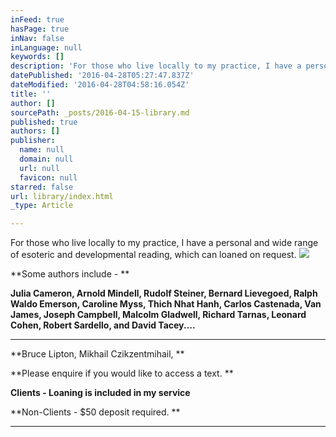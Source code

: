 ```yaml
---
inFeed: true
hasPage: true
inNav: false
inLanguage: null
keywords: []
description: 'For those who live locally to my practice, I have a personal and wide range of esoteric and developmental reading, which can loaned on request. '
datePublished: '2016-04-28T05:27:47.837Z'
dateModified: '2016-04-28T04:58:16.054Z'
title: ''
author: []
sourcePath: _posts/2016-04-15-library.md
published: true
authors: []
publisher:
  name: null
  domain: null
  url: null
  favicon: null
starred: false
url: library/index.html
_type: Article

---
```

For those who live locally to my practice, I have a personal and wide range of esoteric and developmental reading, which can loaned on request. ![](https://the-grid-user-content.s3-us-west-2.amazonaws.com/65c80ba6-1eea-40b5-b87d-7c319dfc335a.jpg)

**Some authors include - **

**Julia Cameron, Arnold Mindell, Rudolf Steiner, Bernard Lievegoed, Ralph Waldo Emerson, Caroline Myss, Thich Nhat Hanh, Carlos Castenada, Van James, Joseph Campbell, Malcolm Gladwell, Richard Tarnas, Leonard Cohen, Robert Sardello, and David Tacey....**

****

**Bruce Lipton, Mikhail Czikzentmihail, **

**Please enquire if you would like to access a text. **

**Clients - Loaning is included in my service**

**Non-Clients - $50 deposit required. **

****